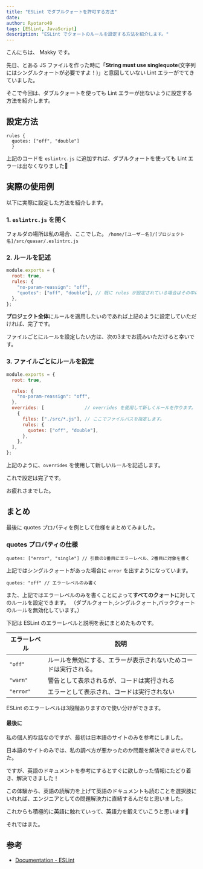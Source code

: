 ```yaml
---
title: "ESLint でダブルクォートを許可する方法"
date: 
author: Ryotaro49
tags: [ESLint, JavaScript]
description: "ESLint でクォートのルールを設定する方法を紹介します。"
---
```


こんにちは、 Makky です。

先日、とある JS ファイルを作った時に「**String must use singlequote**(文字列にはシングルクォートが必要ですよ！)」と意図していない Lint エラーがでてきていました。

そこで今回は、ダブルクォートを使っても Lint エラーが出ないように設定する方法を紹介します。

## 設定方法

```js:title=ダブルクォートのルールを無効化
rules {
  quotes: ["off", "double"]
  }
```

上記のコードを `eslintrc.js` に追加すれば、ダブルクォートを使っても Lint エラーは出なくなりました👏

## 実際の使用例

以下に実際に設定した方法を紹介します。

### 1. `eslintrc.js` を開く

フォルダの場所は私の場合、ここでした。 `/home/[ユーザー名]/[プロジェクト名]/src/quasar/.eslintrc.js`

### 2. ルールを記述

```js:title=eslintrc.js
module.exports = {
  root: true,
  rules: {
    "no-param-reassign": "off",
	"quotes": ["off", "double"], // 既に rules が設定されている場合はその中に記述すればOK
  },
};
```

**プロジェクト全体**にルールを適用したいのであれば上記のように設定していただければ、完了です。

ファイルごとにルールを設定したい方は、次の3までお読みいただけると幸いです。

### 3. ファイルごとにルールを設定
```js:title=eslintrc.js
module.exports = {
  root: true,

  rules: {
    "no-param-reassign": "off",
  },
  overrides: [               // overrides を使用して新しくルールを作ります。
    {
      files: ["./src/*.js"], // ここでファイルパスを指定します。
      rules: {
        quotes: ["off", "double"],
      },
    },
  ],
};
```

上記のように、`overrides` を使用して新しいルールを記述します。

これで設定は完了です。

お疲れさまでした。

## まとめ

最後に quotes プロパティを例として仕様をまとめてみました。

### quotes プロパティの仕様

```js:title=例：シングルクォートをエラーとしたいとき
quotes: ["error", "single"] // 引数の1番目にエラーレベル、2番目に対象を書く
```
上記ではシングルクォートがあった場合に `error` を出すようになっています。

```js:title=例：すべてのクォートにルールを適用したいとき
quotes: "off" // エラーレベルのみ書く
```

また、上記ではエラーレベルのみを書くことによって**すべてのクォート**に対してのルールを設定できます。
（ダブルクォート,シングルクォート,バッククォートのルールを無効化しています。）

下記は ESLint のエラーレベルと説明を表にまとめたものです。

エラーレベル | 説明
-- | --
`"off"` | ルールを無効にする、エラーが表示されないためコードは実行される。
`"warn"` | 警告として表示されるが、コードは実行される
`"error"` | エラーとして表示され、コードは実行されない


ESLint のエラーレベルは3段階ありますので使い分けができます。

#### 最後に

私の個人的な話なのですが、最初は日本語のサイトのみを参考にしました。

日本語のサイトのみでは、私の調べ方が悪かったのか問題を解決できませんでした。

ですが、英語のドキュメントを参考にするとすぐに欲しかった情報にたどり着き、解決できました！

この体験から、英語の読解力を上げて英語のドキュメントも読むことを選択肢にいれれば、エンジニアとしての問題解決力に直結するんだなと思いました。

これからも積極的に英語に触れていって、英語力を鍛えていこうと思います💪

それではまた。

## 参考
- [Documentation - ESLint](https://eslint.org/docs/latest/rules/quotes#rule-details)
